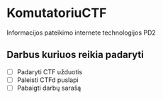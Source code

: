 # KomutatoriuCTF
Informacijos pateikimo internete technologijos PD2

## Darbus kuriuos reikia padaryti
- [ ] Padaryti CTF užduotis
- [ ] Paleisti CTFd puslapi
- [ ] Pabaigti darbų sarašą
